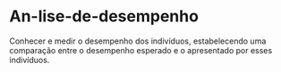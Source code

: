 # An-lise-de-desempenho
Conhecer e medir o desempenho dos indivíduos, estabelecendo uma comparação entre o desempenho esperado e o apresentado por esses indivíduos. 
